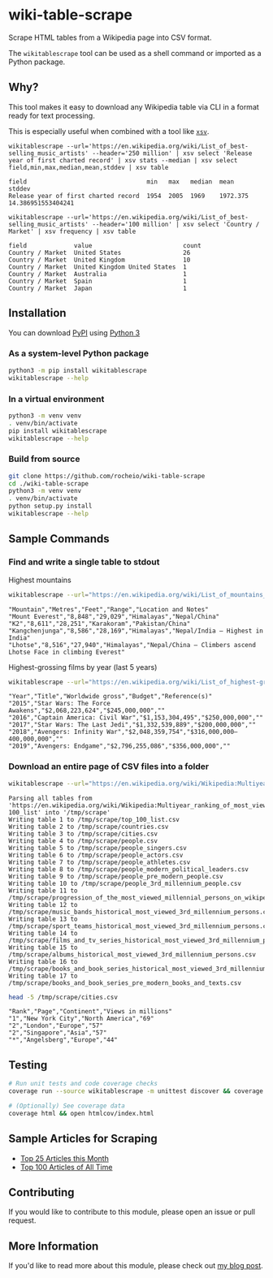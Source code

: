 # wiki-table-scrape

Scrape HTML tables from a Wikipedia page into CSV format.

The `wikitablescrape` tool can be used as a shell command or imported as a Python package.

## Why?

This tool makes it easy to download any Wikipedia table via CLI in a format ready for text processing.

This is especially useful when combined with a tool like [`xsv`](https://github.com/BurntSushi/xsv).

```
wikitablescrape --url='https://en.wikipedia.org/wiki/List_of_best-selling_music_artists' --header='250 million' | xsv select 'Release year of first charted record' | xsv stats --median | xsv select field,min,max,median,mean,stddev | xsv table
```
```
field                                 min   max   median  mean      stddev
Release year of first charted record  1954  2005  1969    1972.375  14.386951553404241
```

```
wikitablescrape --url='https://en.wikipedia.org/wiki/List_of_best-selling_music_artists' --header='100 million' | xsv select 'Country / Market' | xsv frequency | xsv table
```
```
field             value                         count
Country / Market  United States                 26
Country / Market  United Kingdom                10
Country / Market  United Kingdom United States  1
Country / Market  Australia                     1
Country / Market  Spain                         1
Country / Market  Japan                         1
```

## Installation

You can download [PyPI](https://pypi.org/project/wikitablescrape/) using [Python 3](https://www.python.org/downloads/)

### As a system-level Python package

```sh
python3 -m pip install wikitablescrape
wikitablescrape --help
```

### In a virtual environment

```sh
python3 -m venv venv
. venv/bin/activate
pip install wikitablescrape
wikitablescrape --help
```

### Build from source

```sh
git clone https://github.com/rocheio/wiki-table-scrape
cd ./wiki-table-scrape
python3 -m venv venv
. venv/bin/activate
python setup.py install
wikitablescrape --help
```

## Sample Commands

### Find and write a single table to stdout

Highest mountains

```sh
wikitablescrape --url="https://en.wikipedia.org/wiki/List_of_mountains_by_elevation" --header="8000 metres" | head -5
```
```csv
"Mountain","Metres","Feet","Range","Location and Notes"
"Mount Everest","8,848","29,029","Himalayas","Nepal/China"
"K2","8,611","28,251","Karakoram","Pakistan/China"
"Kangchenjunga","8,586","28,169","Himalayas","Nepal/India – Highest in India"
"Lhotse","8,516","27,940","Himalayas","Nepal/China – Climbers ascend Lhotse Face in climbing Everest"
```

Highest-grossing films by year (last 5 years)

```sh
wikitablescrape --url="https://en.wikipedia.org/wiki/List_of_highest-grossing_films" --header="films by year" | tee >(head -1) >(tail -5) >/dev/null
```
```csv
"Year","Title","Worldwide gross","Budget","Reference(s)"
"2015","Star Wars: The Force Awakens","$2,068,223,624","$245,000,000",""
"2016","Captain America: Civil War","$1,153,304,495","$250,000,000",""
"2017","Star Wars: The Last Jedi","$1,332,539,889","$200,000,000",""
"2018","Avengers: Infinity War","$2,048,359,754","$316,000,000–400,000,000",""
"2019","Avengers: Endgame","$2,796,255,086","$356,000,000",""
```

### Download an entire page of CSV files into a folder

```sh
wikitablescrape --url="https://en.wikipedia.org/wiki/Wikipedia:Multiyear_ranking_of_most_viewed_pages#Top-100_list" --output-folder="/tmp/scrape"
```
```
Parsing all tables from 'https://en.wikipedia.org/wiki/Wikipedia:Multiyear_ranking_of_most_viewed_pages#Top-100_list' into '/tmp/scrape'
Writing table 1 to /tmp/scrape/top_100_list.csv
Writing table 2 to /tmp/scrape/countries.csv
Writing table 3 to /tmp/scrape/cities.csv
Writing table 4 to /tmp/scrape/people.csv
Writing table 5 to /tmp/scrape/people_singers.csv
Writing table 6 to /tmp/scrape/people_actors.csv
Writing table 7 to /tmp/scrape/people_athletes.csv
Writing table 8 to /tmp/scrape/people_modern_political_leaders.csv
Writing table 9 to /tmp/scrape/people_pre_modern_people.csv
Writing table 10 to /tmp/scrape/people_3rd_millennium_people.csv
Writing table 11 to /tmp/scrape/progression_of_the_most_viewed_millennial_persons_on_wikipedia.csv
Writing table 12 to /tmp/scrape/music_bands_historical_most_viewed_3rd_millennium_persons.csv
Writing table 13 to /tmp/scrape/sport_teams_historical_most_viewed_3rd_millennium_persons.csv
Writing table 14 to /tmp/scrape/films_and_tv_series_historical_most_viewed_3rd_millennium_persons.csv
Writing table 15 to /tmp/scrape/albums_historical_most_viewed_3rd_millennium_persons.csv
Writing table 16 to /tmp/scrape/books_and_book_series_historical_most_viewed_3rd_millennium_persons.csv
Writing table 17 to /tmp/scrape/books_and_book_series_pre_modern_books_and_texts.csv
```

```sh
head -5 /tmp/scrape/cities.csv
```
```csv
"Rank","Page","Continent","Views in millions"
"1","New York City","North America","69"
"2","London","Europe","57"
"2","Singapore","Asia","57"
"*","Angelsberg","Europe","44"
```

## Testing

```sh
# Run unit tests and code coverage checks
coverage run --source wikitablescrape -m unittest discover && coverage report --fail-under=80

# (Optionally) See coverage data
coverage html && open htmlcov/index.html
```

## Sample Articles for Scraping

- [Top 25 Articles this Month](https://en.wikipedia.org/wiki/Wikipedia:Top_25_Report)
- [Top 100 Articles of All Time](https://en.wikipedia.org/wiki/Wikipedia:Multiyear_ranking_of_most_viewed_pages#Top-100_list)

## Contributing

If you would like to contribute to this module, please open an issue or pull request.

## More Information

If you'd like to read more about this module, please check out [my blog post][blog-post].

[blog-post]: https://roche.io/2016/05/scrape-wikipedia-with-python
